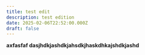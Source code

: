 ```yaml
---
title: test edit
description: test edition
date: 2025-02-06T22:52:00.000Z
draft: false
---
```


**axfasfaf dasjhdkjashdkjahsdkjhaskdhkajshdkjashd**
